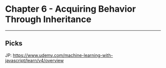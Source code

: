 # Chapter 6 - Acquiring Behavior Through Inheritance

---

## Picks

JP: https://www.udemy.com/machine-learning-with-javascript/learn/v4/overview
